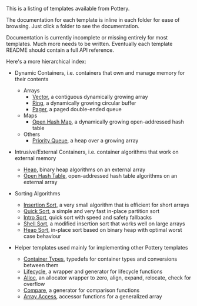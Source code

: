 This is a listing of templates available from Pottery.

The documentation for each template is inline in each folder for ease of browsing. Just click a folder to see the documentation.

Documentation is currently incomplete or missing entirely for most templates. Much more needs to be written. Eventually each template README should contain a full API reference.

Here's a more hierarchical index:

- Dynamic Containers, i.e. containers that own and manage memory for their contents
    - Arrays
        - [Vector](vector/), a contiguous dynamically growing array
        - [Ring](ring/), a dynamically growing circular buffer
        - [Pager](pager/), a paged double-ended queue
    - Maps
        - [Open Hash Map](open_hash_map/), a dynamically growing open-addressed hash table
    - Others
        - [Priority Queue](priority_queue/), a heap over a growing array

- Intrusive/External Containers, i.e. container algorithms that work on external memory
    - [Heap](heap/), binary heap algorithms on an external array
    - [Open Hash Table](open_hash_table/), open-addressed hash table algorithms on an external array

- Sorting Algorithms
    - [Insertion Sort](insertion_sort/), a very small algorithm that is efficient for short arrays
    - [Quick Sort](quick_sort/), a simple and very fast in-place partition sort
    - [Intro Sort](intro_sort/), quick sort with speed and safety fallbacks
    - [Shell Sort](shell_sort/), a modified insertion sort that works well on large arrays
    - [Heap Sort](heap_sort/), in-place sort based on binary heap with optimal worst case behaviour

- Helper templates used mainly for implementing other Pottery templates
    - [Container Types](container_types/), typedefs for container types and conversions between them
    - [Lifecycle](lifecycle/), a wrapper and generator for lifecycle functions
    - [Alloc](alloc/), an allocator wrapper to zero, align, expand, relocate, check for overflow
    - [Compare](compare/), a generator for comparison functions
    - [Array Access](array_access/), accessor functions for a generalized array
